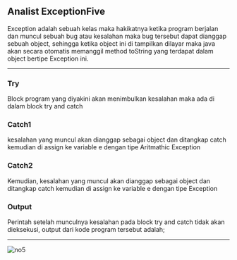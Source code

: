 ## Analist ExceptionFive

Exception adalah sebuah kelas maka hakikatnya ketika program berjalan dan muncul sebuah bug atau kesalahan maka bug tersebut dapat dianggap
sebuah object, sehingga ketika object ini di tampilkan dilayar maka java akan secara otomatis memanggil method toString yang terdapat
dalam object bertipe Exception ini.

---

### Try

Block program yang diyakini akan menimbulkan kesalahan maka ada di dalam block try and catch

### Catch1

kesalahan yang muncul akan dianggap sebagai object dan ditangkap catch kemudian di assign ke variable e dengan tipe Aritmathic Exception

### Catch2

Kemudian, kesalahan yang muncul akan dianggap sebagai object dan ditangkap catch kemudian di assign ke variable e dengan tipe Exception

### Output

Perintah setelah munculnya kesalahan pada block try and catch tidak akan dieksekusi, output dari kode program tersebut adalah;

---
![no5](https://user-images.githubusercontent.com/121345916/214360349-24cf3e98-9857-463f-9da1-06987f2f5ddf.png)
